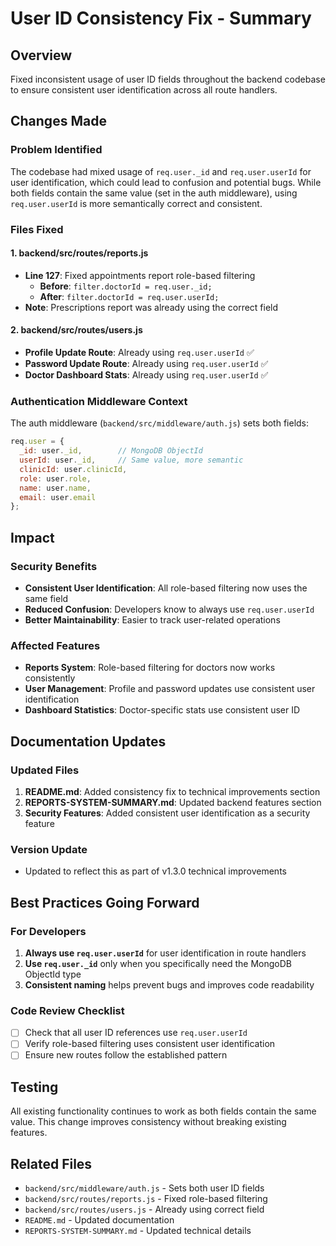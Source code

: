 # User ID Consistency Fix - Summary

## Overview
Fixed inconsistent usage of user ID fields throughout the backend codebase to ensure consistent user identification across all route handlers.

## Changes Made

### Problem Identified
The codebase had mixed usage of `req.user._id` and `req.user.userId` for user identification, which could lead to confusion and potential bugs. While both fields contain the same value (set in the auth middleware), using `req.user.userId` is more semantically correct and consistent.

### Files Fixed

#### 1. **backend/src/routes/reports.js**
- **Line 127**: Fixed appointments report role-based filtering
  - **Before**: `filter.doctorId = req.user._id;`
  - **After**: `filter.doctorId = req.user.userId;`
- **Note**: Prescriptions report was already using the correct field

#### 2. **backend/src/routes/users.js**
- **Profile Update Route**: Already using `req.user.userId` ✅
- **Password Update Route**: Already using `req.user.userId` ✅
- **Doctor Dashboard Stats**: Already using `req.user.userId` ✅

### Authentication Middleware Context
The auth middleware (`backend/src/middleware/auth.js`) sets both fields:
```javascript
req.user = {
  _id: user._id,        // MongoDB ObjectId
  userId: user._id,     // Same value, more semantic
  clinicId: user.clinicId,
  role: user.role,
  name: user.name,
  email: user.email
};
```

## Impact

### Security Benefits
- **Consistent User Identification**: All role-based filtering now uses the same field
- **Reduced Confusion**: Developers know to always use `req.user.userId`
- **Better Maintainability**: Easier to track user-related operations

### Affected Features
- **Reports System**: Role-based filtering for doctors now works consistently
- **User Management**: Profile and password updates use consistent user identification
- **Dashboard Statistics**: Doctor-specific stats use consistent user ID

## Documentation Updates

### Updated Files
1. **README.md**: Added consistency fix to technical improvements section
2. **REPORTS-SYSTEM-SUMMARY.md**: Updated backend features section
3. **Security Features**: Added consistent user identification as a security feature

### Version Update
- Updated to reflect this as part of v1.3.0 technical improvements

## Best Practices Going Forward

### For Developers
1. **Always use `req.user.userId`** for user identification in route handlers
2. **Use `req.user._id`** only when you specifically need the MongoDB ObjectId type
3. **Consistent naming** helps prevent bugs and improves code readability

### Code Review Checklist
- [ ] Check that all user ID references use `req.user.userId`
- [ ] Verify role-based filtering uses consistent user identification
- [ ] Ensure new routes follow the established pattern

## Testing
All existing functionality continues to work as both fields contain the same value. This change improves consistency without breaking existing features.

## Related Files
- `backend/src/middleware/auth.js` - Sets both user ID fields
- `backend/src/routes/reports.js` - Fixed role-based filtering
- `backend/src/routes/users.js` - Already using correct field
- `README.md` - Updated documentation
- `REPORTS-SYSTEM-SUMMARY.md` - Updated technical details